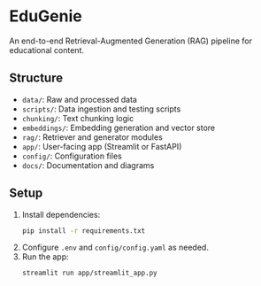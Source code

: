 # EduGenie

An end-to-end Retrieval-Augmented Generation (RAG) pipeline for educational content.

## Structure

- `data/`: Raw and processed data
- `scripts/`: Data ingestion and testing scripts
- `chunking/`: Text chunking logic
- `embeddings/`: Embedding generation and vector store
- `rag/`: Retriever and generator modules
- `app/`: User-facing app (Streamlit or FastAPI)
- `config/`: Configuration files
- `docs/`: Documentation and diagrams

## Setup

1. Install dependencies:
   ```bash
   pip install -r requirements.txt
   ```
2. Configure `.env` and `config/config.yaml` as needed.
3. Run the app:
   ```bash
   streamlit run app/streamlit_app.py
   ```
